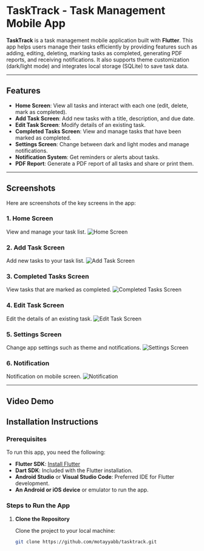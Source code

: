 # TaskTrack - Task Management Mobile App

**TaskTrack** is a task management mobile application built with **Flutter**. This app helps users manage their tasks efficiently by providing features such as adding, editing, deleting, marking tasks as completed, generating PDF reports, and receiving notifications. It also supports theme customization (dark/light mode) and integrates local storage (SQLite) to save task data.

---

## Features

- **Home Screen**: View all tasks and interact with each one (edit, delete, mark as completed).
- **Add Task Screen**: Add new tasks with a title, description, and due date.
- **Edit Task Screen**: Modify details of an existing task.
- **Completed Tasks Screen**: View and manage tasks that have been marked as completed.
- **Settings Screen**: Change between dark and light modes and manage notifications.
- **Notification System**: Get reminders or alerts about tasks.
- **PDF Report**: Generate a PDF report of all tasks and share or print them.

---

## Screenshots

Here are screenshots of the key screens in the app:

### 1. **Home Screen**
   View and manage your task list.
   ![Home Screen](https://github.com/user-attachments/assets/e4de2584-ee36-433f-b90b-fed06637ad3a)

### 2. **Add Task Screen**
   Add new tasks to your task list.
   ![Add Task Screen](https://github.com/user-attachments/assets/e3aff5e3-82d6-4672-b05b-5d4cc08627d4)

### 3. **Completed Tasks Screen**
   View tasks that are marked as completed.
   ![Completed Tasks Screen](https://github.com/user-attachments/assets/56b5edc8-dbb8-4220-86f3-39a9ba6b9cca)

### 4. **Edit Task Screen**
   Edit the details of an existing task.
   ![Edit Task Screen](https://github.com/user-attachments/assets/c012d2de-86be-4b2c-ad5d-903860210bcd)

### 5. **Settings Screen**
   Change app settings such as theme and notifications.
   ![Settings Screen](https://github.com/user-attachments/assets/b4f059e8-1841-49fb-b9d8-d54f8d994d7d)

### 6. **Notification**
   Notification on mobile screen.
   ![Notification](https://github.com/user-attachments/assets/98235a5f-1d28-41b4-99e8-71221e7023be)

---
## Video Demo

## Installation Instructions

### Prerequisites

To run this app, you need the following:
- **Flutter SDK**: [Install Flutter](https://flutter.dev/docs/get-started/install)
- **Dart SDK**: Included with the Flutter installation.
- **Android Studio** or **Visual Studio Code**: Preferred IDE for Flutter development.
- **An Android or iOS device** or emulator to run the app.

### Steps to Run the App

1. **Clone the Repository**

   Clone the project to your local machine:
   ```bash
   git clone https://github.com/motayyabb/tasktrack.git
